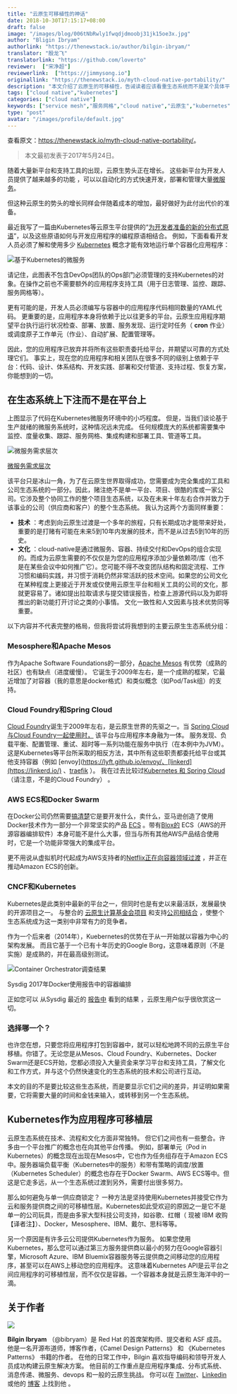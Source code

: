 ```yaml
---
title: "云原生可移植性的神话"
date: 2018-10-30T17:15:17+08:00
draft: false
image: "/images/blog/006tNbRwly1fwqdjdmoobj31jk15oe3x.jpg"
author: "Bligin Ibryam"
authorlink: "https://thenewstack.io/author/bilgin-ibryam/"
translator: "殷龙飞"
translatorlink: "https://github.com/loverto"
reviewer:  ["宋净超"]
reviewerlink:  ["https://jimmysong.io"]
originallink: "https://thenewstack.io/myth-cloud-native-portability/"
description: "本文介绍了云原生的可移植性，告诫读者应该看重生态系统而不是某个具体平台。"
tags: ["cloud native","kubernetes"]
categories: ["cloud native"]
keywords: ["service mesh","服务网格","cloud native","云原生","kubernetes"]
type: "post"
avatar: "/images/profile/default.jpg"
---
```


查看原文：<https://thenewstack.io/myth-cloud-native-portability/>。

> 本文最初发表于2017年5月24日。

随着大量新平台和支持工具的出现，云原生势头正在增长。 这些新平台为开发人员提供了越来越多的功能 ，可以以自动化的方式快速开发，部署和管理大量[微服务](https://thenewstack.io/category/microservices/)。

但这种云原生的势头的增长同样会伴随着成本的增加，最好做好为此付出代价的准备。

最近我写了一篇由Kubernetes等云原生平台提供的“[为开发者准备的新的分布式原语](http://www.ofbizian.com/2017/04/new-distributed-primitives-for.html)”，以及这些原语如何与开发应用程序的编程原语相结合。 例如，下面看看开发人员必须了解和使用多少 [Kubernetes](https://thenewstack.io/category/kubernetes/) 概念才能有效地运行单个容器化应用程序：

![基于Kubernetes的微服务](61411417ly1fwp5js00wxj20sg0m8wnm.jpg)

请记住，此图表不包含DevOps团队的Ops部门必须管理的支持Kubernetes的对象。在操作之前也不需要额外的应用程序支持工具（用于日志管理、监控、跟踪、服务网格等）。

更有可能的是，开发人员必须编写与容器中的应用程序代码相同数量的YAML代码。 更重要的是，应用程序本身将依赖于比以往更多的平台。云原生应用程序期望平台执行运行状况检查、部署、放置、服务发现、运行定时任务（ **cron** 作业）或调度原子工作单元（作业）、自动扩展、配置管理等。

因此，您的应用程序已放弃并将所有这些职责委托给平台，并期望以可靠的方式处理它们。 事实上，现在您的应用程序和相关团队在很多不同的级别上依赖于平台：代码、设计、体系结构、开发实践、部署和交付管道、支持过程、恢复方案，你能想到的一切。

## 在生态系统上下注而不是在平台上

上图显示了代码在Kubernetes微服务环境中的小巧程度。 但是，当我们谈论基于生产就绪的微服务系统时，这种情况远未完成。 任何规模庞大的系统都需要集中监控、度量收集、跟踪、服务网格、集成构建和部署工具、管道等工具。

![微服务需求层次](61411417ly1fwp5jsbrzrj20sg0ltk30.jpg)

[微服务需求层次](https://thenewstack.io/introducing-microservices-hierarchy-needs/)

该平台只是冰山一角，为了在云原生世界取得成功，您需要成为完全集成的工具和公司生态系统的一部分。因此，赌注绝不是单一平台、项目、很酷的库或一家公司。它涉及整个协同工作的整个项目生态系统，以及在未来十年左右合作并致力于该事业的公司（供应商和客户）的整个生态系统。 我认为这两个方面同样重要：

- **技术** ：考虑到向云原生过渡是一个多年的旅程，只有长期成功才能带来好处，重要的是打赌有可能在未来5到10年内发展的技术，而不是从过去5到10年的历史。
- **文化** ：cloud\-native是通过微服务、容器、持续交付和DevOps的组合实现的。而成为云原生需要的不仅仅是为您的应用程序添加少量依赖项/库（也不是在某些会议中如何推广它）。您可能不得不改变团队结构和固定流程、工作习惯和编码实践，并习惯于消耗仍然非常活跃的技术空间。如果您的公司文化在某种程度上更接近于开发或仅使用云原生平台和相关工具的公司的文化，那就更容易了。诸如提出拉取请求与提交错误报告，检查上游源代码以及为即将推出的新功能打开讨论之类的小事情。 文化一致性和人文因素与技术优势同等重要。

以下内容并不代表完整的格局，但我将尝试将我想到的主要云原生生态系统分组：

### Mesosphere和Apache Mesos

作为Apache Software Foundations的一部分，[Apache Mesos](http://mesos.apache.org/) 有优势（成熟的社区）也有缺点（进度缓慢）。 它诞生于2009年左右，是一个成熟的框架，它最近增加了对容器（我的意思是docker格式）和类似概念（如Pod/Task组）的支持。

### Cloud Foundry和Spring Cloud

[Cloud Foundry](http://bit.ly/2quBaL4)诞生于2009年左右，是云原生世界的先驱之一。当 [Spring Cloud与Cloud Foundry一起使用时，](http://cloud.spring.io/spring-cloud-cloudfoundry/) 该平台与应用程序本身融为一体。 服务发现、负载平衡、配置管理、重试、超时等一系列功能在服务中执行（在本例中为JVM）。这是Kubernetes等平台所采取的相反方法，其中所有这些职责都委托给平台或其他支持容器（例如 [envoy](https://lyft.github.io/envoy/、[linkerd](https://linkerd.io/) 、[traefik](https://traefik.io/) ）。 我在过去比较过[Kubernetes 和 Spring Cloud](http://www.ofbizian.com/2016/12/spring-cloud-compared-kubernetes.html)（请注意，不是的Cloud Foundry） 。

### AWS ECS和Docker Swarm

在Docker公司仍然需要[搞清楚](https://thenewstack.io/focused-enterprise-docker-doesnt-fear-kubernetes/)它是要开发什么，卖什么，亚马逊创造了使用Docker技术作为一部分一个非常坚实的产品 [ECS](https://aws.amazon.com/ecs/) 。带有[Blox的](https://blox.github.io/) ECS（AWS的开源容器编排软件）本身可能不是什么大事，但当与所有其他AWS产品结合使用时，它是一个功能非常强大的集成平台。

更不用说从虚拟机时代起成为AWS支持者的[Netflix正在向容器领域过渡](https://medium.com/netflix-techblog/the-evolution-of-container-usage-at-netflix-3abfc096781b) ，并正在推动Amazon ECS的创新。

### CNCF和Kubernetes

Kubernetes是此类别中最新的平台之一，但同时也是有史以来最活跃，发展最快的开源项目之一。 与整合的 [云原生计算基金会项目](https://www.cncf.io/projects/) 和支持[公司相结合](https://www.cncf.io/about/members/) ，使整个生态系统成为这一类别中非常有力的竞争者。

作为一个后来者（2014年），Kuebernetes的优势在于从一开始就以容器为中心的架构发展。 而且它基于一个已有十年历史的Google Borg，这意味着原则（不是实施）是成熟的，并在最高级别测试。

![Container Orchestrator调查结果](61411417ly1fwp5jrxbatj20sg0gejry.jpg)

Sysdig 2017年Docker使用报告中的容器编排

正如您可以 从Sysdig 最近的 [报告中](https://sysdig.com/blog/sysdig-docker-usage-report-2017/) 看到的结果 ，云原生用户似乎很欣赏这一切。

### 选择哪一个？

也许您在想，只要您将应用程序打包到容器中，就可以轻松地跨不同的云原生平台移植。你错了。无论您是从Mesos、Cloud Foundry、Kubernetes、Docker Swarm还是ECS开始，您都必须投入大量资金来学习平台和支持工具，了解文化和工作方式，并与这个仍然快速变化的生态系统的技术和公司进行互动。

本文的目的不是要比较这些生态系统，而是要显示它们之间的差异，并证明如果需要，它将需要大量的时间和金钱来输入，或转移到另一个生态系统。

## Kubernetes作为应用程序可移植层

云原生态系统在技术、流程和文化方面非常独特。 但它们之间也有一些整合。许多由一个平台推广的概念也在向其他平台传播。 例如，部署单元（Pod in Kubernetes）的概念现在出现在Mesos中，它也作为任务组存在于Amazon ECS中。服务器端负载平衡（Kubernetes中的服务）和带有策略的调度/放置（Kubernetes Scheduler）的概念也存在于Docker Swarm、AWS ECS等中。但这是它走多远，从一个生态系统过渡到另外，需要付出很多努力。

那么如何避免与单一供应商锁定？ 一种方法是坚持使用Kubernetes并接受它作为云和服务提供商之间的可移植性层。Kubernetes如此受欢迎的原因之一是它不是单一的公司玩具，而是由多家大型科技公司支持，如谷歌、红帽（ 现被 IBM 收购【译者注】）、Docker，Mesosphere、IBM、戴尔、思科等等。

另一个原因是有许多云公司提供Kubernetes作为服务。 如果您使用Kubernetes，那么您可以通过第三方服务提供商以最小的努力在Google容器引擎，Microsoft Azure、IBM Bluemix容器服务等云提供商之间移动您的应用程序，甚至可以在AWS上移动您的应用程序。 这意味着Kubernetes API是云平台之间应用程序的可移植性层，而不仅仅是容器。一个容器本身就是云原生海洋中的一滴。

## 关于作者

![](006tSBxtly1fuwq6p5tm2j302d02sq2y.jpg)

**Bilgin Ibryam**  （@bibryam）是 Red Hat 的首席架构师、提交者和 ASF 成员。 他是一名开源布道师，博客作者，《Camel Design Patterns》 和 《Kubernetes Patterns》 书籍的作者。 在他的日常工作中，Bilgin 喜欢指导编码和领导开发人员成功构建云原生解决方案。 他目前的工作重点是应用程序集成、分布式系统、消息传递、微服务、devops 和一般的云原生挑战。 你可以在  [Twitter](https://twitter.com/bibryam)、[Linkedin](https://uk.linkedin.com/in/bibryam)  或他的  [博客](http://www.ofbizian.com/) 上找到他 。
